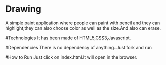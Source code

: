 # Drawing
A simple paint application where people can paint with pencil and they can highlight,they can also choose color as well as the size.And also can erase.

#Technologies
It has been made of HTML5,CSS3,Javascript.

#Dependencies
There is no dependency of anything..Just fork and run

#How to Run
Just click on index.html.It will open in the browser.
